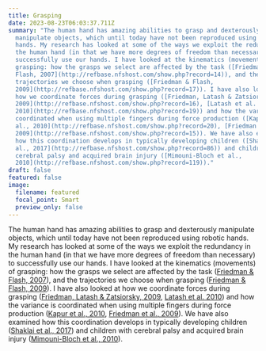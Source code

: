 ```yaml
---
title: Grasping
date: 2023-08-23T06:03:37.711Z
summary: "The human hand has amazing abilities to grasp and dexterously
  manipulate objects, which until today have not been reproduced using robotic
  hands. My research has looked at some of the ways we exploit the redundancy in
  the human hand (in that we have more degrees of freedom than necessary) to
  successfully use our hands. I have looked at the kinematics (movements) of
  grasping: how the grasps we select are affected by the task ([Friedman &
  Flash, 2007](http://refbase.nfshost.com/show.php?record=14)), and the
  trajectories we choose when grasping ([Friedman & Flash,
  2009](http://refbase.nfshost.com/show.php?record=17)). I have also looked at
  how we coordinate forces during grasping ([Friedman, Latash & Zatsiorsky,
  2009](http://refbase.nfshost.com/show.php?record=16), [Latash et al.
  2010](http://refbase.nfshost.com/show.php?record=19)) and how the variance is
  coordinated when using multiple fingers during force production ([Kapur et
  al., 2010](http://refbase.nfshost.com/show.php?record=20), [Friedman et al.,
  2009](http://refbase.nfshost.com/show.php?record=15)). We have also examined
  how this coordination develops in typically developing children ([Shaklai et
  al., 2017](http://refbase.nfshost.com/show.php?record=86)) and children with
  cerebral palsy and acquired brain injury ([Mimouni-Bloch et al.,
  2010](http://refbase.nfshost.com/show.php?record=119))."
draft: false
featured: false
image:
  filename: featured
  focal_point: Smart
  preview_only: false
---
```

The human hand has amazing abilities to grasp and dexterously manipulate objects, which until today have not been reproduced using robotic hands. My research has looked at some of the ways we exploit the redundancy in the human hand (in that we have more degrees of freedom than necessary) to successfully use our hands. I have looked at the kinematics (movements) of grasping: how the grasps we select are affected by the task ([Friedman & Flash, 2007](http://refbase.nfshost.com/show.php?record=14)), and the trajectories we choose when grasping ([Friedman & Flash, 2009](http://refbase.nfshost.com/show.php?record=17)). I have also looked at how we coordinate forces during grasping ([Friedman, Latash & Zatsiorsky, 2009](http://refbase.nfshost.com/show.php?record=16), [Latash et al. 2010](http://refbase.nfshost.com/show.php?record=19)) and how the variance is coordinated when using multiple fingers during force production ([Kapur et al., 2010](http://refbase.nfshost.com/show.php?record=20), [Friedman et al., 2009](http://refbase.nfshost.com/show.php?record=15)). We have also examined how this coordination develops in typically developing children ([Shaklai et al., 2017](http://refbase.nfshost.com/show.php?record=86)) and children with cerebral palsy and acquired brain injury ([Mimouni-Bloch et al., 2010](http://refbase.nfshost.com/show.php?record=119)).
